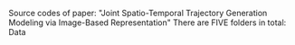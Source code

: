 Source codes of paper:
"Joint Spatio-Temporal Trajectory Generation Modeling via Image-Based Representation"
There are FIVE folders in total:
Data
